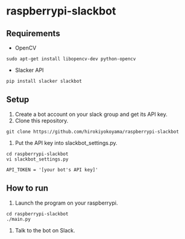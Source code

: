 # raspberrypi-slackbot

## Requirements
- OpenCV
```
sudo apt-get install libopencv-dev python-opencv
```
- Slacker API
```
pip install slacker slackbot
```

## Setup
1. Create a bot account on your slack group and get its API key.
1. Clone this repository.
```
git clone https://github.com/hirokiyokoyama/raspberrypi-slackbot
```
1. Put the API key into slackbot_settings.py.
```
cd raspberrypi-slackbot
vi slackbot_settings.py

API_TOKEN = '[your bot's API key]'
```

## How to run
1. Launch the program on your raspberrypi.
```
cd raspberrypi-slackbot
./main.py
```
1. Talk to the bot on Slack.
